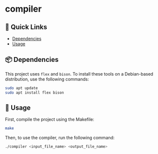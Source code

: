# compiler

## 🔗 Quick Links
- [Dependencies](#dependencies)
- [Usage](#usage)

## 📦 Dependencies

This project uses `flex` and `bison`. To install these tools on a Debian-based distribution, use the following commands:
```bash
sudo apt update
sudo apt install flex bison
```

## 🚀 Usage

First, compile the project using the Makefile:
```bash
make
```

Then, to use the compiler, run the following command:
```bash
./compiler <input_file_name> <output_file_name>
```
